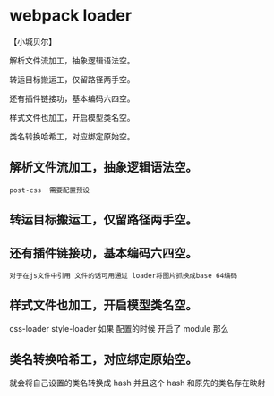 # webpack loader
【小城贝尔】

解析文件流加工，抽象逻辑语法空。

转运目标搬运工，仅留路径两手空。

还有插件链接功，基本编码六四空。

样式文件也加工，开启模型类名空。

类名转换哈希工，对应绑定原始空。

## 解析文件流加工，抽象逻辑语法空。
    post-css  需要配置预设
## 转运目标搬运工，仅留路径两手空。
## 还有插件链接功，基本编码六四空。
    对于在js文件中引用 文件的话可用通过 loader将图片抓换成base 64编码
## 样式文件也加工，开启模型类名空。
   css-loader  style-loader 
   如果 配置的时候 开启了 module 那么
## 类名转换哈希工，对应绑定原始空。
   就会将自己设置的类名转换成 hash 
   并且这个 hash 和原先的类名存在映射